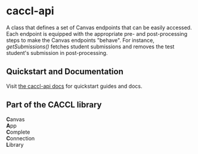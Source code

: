 # caccl-api
A class that defines a set of Canvas endpoints that can be easily accessed. Each endpoint is equipped with the appropriate pre- and post-processing steps to make the Canvas endpoints "behave". For instance, _getSubmissions()_ fetches student submissions and removes the test student's submission in post-processing.

## Quickstart and Documentation

Visit [the caccl-api docs](https://harvard-edtech.github.io/caccl-api/) for quickstart guides and docs.

## Part of the CACCL library
**C**anvas  
**A**pp  
**C**omplete  
**C**onnection  
**L**ibrary  
